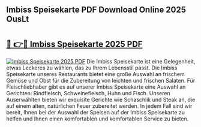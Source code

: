 ## Imbiss Speisekarte PDF Download Online 2025 OusLt

# <h2><a href="http://gc7mmhy.nevu.top/?p=Imbiss+Speisekarte">🔗 👉🔴 Imbiss Speisekarte 2025 PDF</a></h2>

[![Imbiss Speisekarte 2025 PDF](https://i.imgur.com/dBaPXMq.png)](http://gc7mmhy.nevu.top/?p=Imbiss+Speisekarte)
Die Imbiss Speisekarte ist eine Gelegenheit, etwas Leckeres zu wählen, das zu Ihrem Lebensstil passt. Die Imbiss Speisekarte unseres Restaurants bietet eine große Auswahl an frischem Gemüse und Obst für die Zubereitung von leichten und frischen Salaten. Für Fleischliebhaber gibt es auf unserer Imbiss Speisekarte eine Auswahl an Gerichten: Rindfleisch, Schweinefleisch, Huhn und Fisch. Unseren Auserwählten bieten wir exquisite Gerichte wie Schaschlik und Steak an, die auf einem alten, natürlichen Feuer zubereitet werden. In jedem Fall sind wir bereit, Ihnen bei der Auswahl der Speisen auf der Imbiss Speisekarte zu helfen und Ihnen einen komfortablen und komfortablen Service zu bieten.
